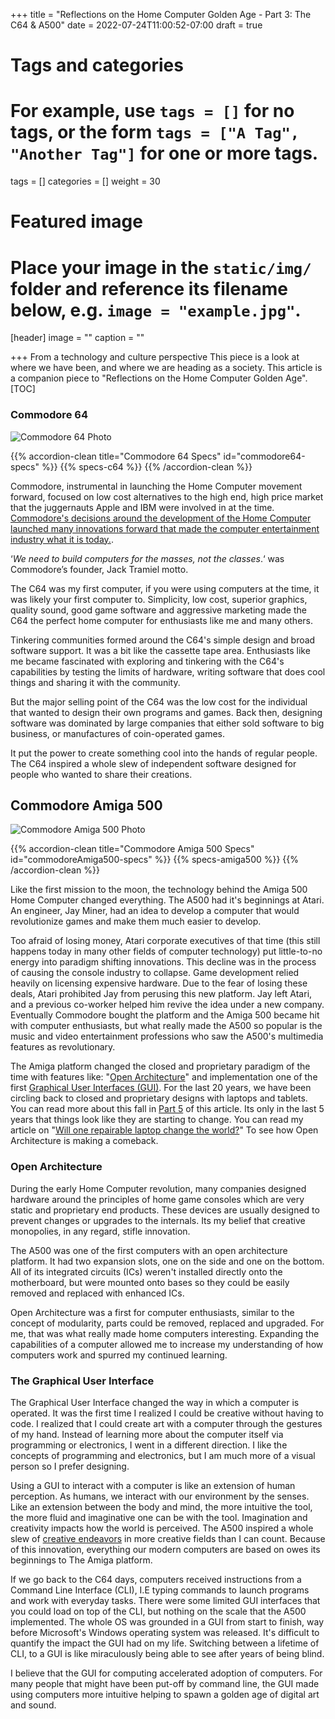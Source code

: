 +++
title = "Reflections on the Home Computer Golden Age - Part 3: The C64 & A500"
date = 2022-07-24T11:00:52-07:00
draft = true

# Tags and categories
# For example, use `tags = []` for no tags, or the form `tags = ["A Tag", "Another Tag"]` for one or more tags.
tags = []
categories = []
weight = 30
# Featured image
# Place your image in the `static/img/` folder and reference its filename below, e.g. `image = "example.jpg"`.
[header]
image = ""
caption = ""

+++
From a technology and culture perspective This piece is a look at where we have been, and where we are heading as a society. This article is a companion piece to "Reflections on the Home Computer Golden Age". 
[TOC]


### Commodore 64

![Commodore 64 Photo](/img/memorials/personal-computers/commodore64-perpective-view-blue-background.jpg)

{{% accordion-clean title="Commodore 64 Specs" id="commodore64-specs" %}}
{{% specs-c64 %}}
{{% /accordion-clean %}}

Commodore, instrumental in launching the Home Computer movement forward, focused on low cost alternatives to the high end, high price market that the juggernauts Apple and IBM were involved in at the time. [Commodore's decisions around the development of the Home Computer launched many innovations forward that made the computer entertainment industry what it is today.](https://www.bitmapbooks.com/blogs/news/back-to-basic-understanding-the-dazzling-legacy-of-the-commodore-64). 

‘*We need to build computers for the masses, not the classes*.‘ was Commodore’s founder, Jack Tramiel motto.

The C64 was my first computer, if you were using computers at the time, it was likely your first computer to. Simplicity, low cost, superior graphics, quality sound, good game software and aggressive marketing made the C64 the perfect home computer for enthusiasts like me and many others.

Tinkering communities formed around the C64's simple design and broad software support. It was a bit like the cassette tape area. Enthusiasts like me became fascinated with exploring and tinkering with the C64's capabilities by testing the limits of hardware, writing software that does cool things and sharing it with the community.

But the major selling point of the C64 was the low cost for the individual that wanted to design their own programs and games. Back then, designing software was dominated by large companies that either sold software to big business, or manufactures of coin-operated games.

It put the power to create something cool into the hands of regular people. The C64 inspired a whole slew of independent software designed for people who wanted to share their creations. 

## Commodore Amiga 500

![Commodore Amiga 500 Photo](/img/memorials/personal-computers/commodore-amiga-500-old-school.webp)

{{% accordion-clean title="Commodore Amiga 500 Specs" id="commodoreAmiga500-specs" %}}
{{% specs-amiga500 %}}
{{% /accordion-clean %}}



Like the first mission to the moon, the technology behind the Amiga 500 Home Computer changed everything. The A500 had it's beginnings at Atari. An engineer, Jay Miner, had an idea to develop a computer that would revolutionize games and make them much easier to develop. 

Too afraid of losing money, Atari corporate executives of that time (this still happens today in many other fields of computer technology) put little-to-no energy into paradigm shifting innovations. This decline was in the process of causing the console industry to collapse. Game development relied heavily on licensing expensive hardware. Due to the fear of losing these deals, Atari prohibited Jay from perusing this new platform. Jay left Atari, and a previous co-worker helped him revive the idea under a new company. Eventually Commodore bought the platform and the Amiga 500 became hit with computer enthusiasts, but what really made the A500 so popular is the music and video entertainment professions who saw the A500's multimedia features as revolutionary. 

The Amiga platform changed the closed and proprietary paradigm of the time with features like: "[Open Architecture](https://www.tomshardware.com/reviews/history-of-computers,4518-31.html)" and implementation one of the first [Graphical User Interfaces (GUI)](https://en.wikipedia.org/wiki/Graphical_user_interface). For the last 20 years, we have been circling back to closed and proprietary designs with laptops and tablets. You can read more about this fall in [Part 5](/memorials/memorial-my-home-computer-gaming-biography-part-5.md) of this article. Its only in the last 5 years that things look like they are starting to change. You can read my article on "[Will one repairable laptop change the world?](https://www.scottrlarson.com/publications/publication-future-of-repairability/)" To see how Open Architecture is making a comeback.

### Open Architecture
During the early Home Computer revolution, many companies designed hardware around the principles of home game consoles which are very static and proprietary end products. These devices are usually designed to prevent changes or upgrades to the internals. Its my belief that creative monopolies, in any regard, stifle innovation. 

The A500 was one of the first computers with an open architecture platform. It had two expansion slots, one on the side and one on the bottom. All of its integrated circuits (ICs) weren't installed directly onto the motherboard, but were mounted onto bases so they could be easily removed and replaced with enhanced ICs. 

Open Architecture was a first for computer enthusiasts, similar to the concept of modularity, parts could be removed, replaced and upgraded. For me, that was what really made home computers interesting. Expanding the capabilities of a computer allowed me to increase my understanding of how computers work and spurred my continued learning. 

### The Graphical User Interface
The Graphical User Interface changed the way in which a computer is operated. It was the first time I realized I could be creative without having to code. I realized that I could create art with a computer through the gestures of my hand. Instead of learning more about the computer itself via programming or electronics, I went in a different direction. I like the concepts of programming and electronics, but I am much more of a visual person so I prefer designing.

Using a GUI to interact with a computer is like an extension of human perception. As humans, we interact with our environment by the senses. Like an extension between the body and mind, the more intuitive the tool, the more fluid and imaginative one can be with the tool. Imagination and creativity impacts how the world is perceived. The A500 inspired a whole slew of [creative endeavors](https://www.indiegamewebsite.com/2018/10/19/the-complete-history-of-indie-games/) in more creative fields than I can count. Because of this innovation, everything our modern computers are based on owes its beginnings to The Amiga platform. 

If we go back to the C64 days, computers received instructions from a Command Line Interface (CLI), I.E typing commands to launch programs and work with everyday tasks. There were some limited GUI interfaces that you could load on top of the CLI, but nothing on the scale that the A500 implemented. The whole OS was grounded in a GUI from start to finish, way before Microsoft's Windows operating system was released. It's difficult to quantify the impact the GUI had on my life. Switching between a lifetime of CLI, to a GUI is like miraculously being able to see after years of being blind. 

I believe that the GUI for computing accelerated adoption of computers.  For many people that might have been put-off by command line, the GUI made using computers more intuitive helping to spawn a golden age of digital art and sound. 
